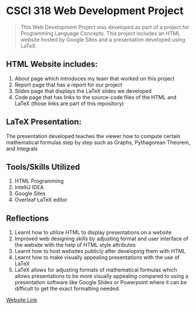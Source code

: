 # CSCI 318 Web Development Project
> This Web Development Project was developed as part of a project for Programming Language Concepts. This project includes an HTML website hosted by Google Sites and a 
presentation developed using LaTeX. 

## HTML Website includes:
1. About page which introduces my team that worked on this project
2. Report page that has a report for our project
3. Slides page that displays the LaTeX slides we developed
4. Code page that has links to the source-code files of the HTML and LaTeX (those links are part of this repository)

## LaTeX Presentation:
The presentation developed teaches the viewer how to compute certain mathematical formulas step by step such as Graphs, Pythagorean Theorem, and Integrals

## Tools/Skills Utilized
1. HTML Programming
2. IntelliJ IDEA
3. Google Sites 
4. Overleaf LaTeX editor

## Reflections
1. Learnt how to utilize HTML to display presentations on a website
2. Improved web designing skills by adjusting format and user interface of the website with the help of HTML style attributes
3. Learnt how to host websites publicly after developing them with HTML
3. Learnt how to make visually appealing presentations with the use of LaTeX
4. LaTeX allows for adjusting formats of mathematical formulas which allows presentations to be more visually appealing compared to using a presentation software like Google Slides or Powerpoint where it can be difficult to get the exact formatting needed.

<a href="https://sites.google.com/nyit.edu/csci318projectone/home?authuser=1">Website Link</a>
